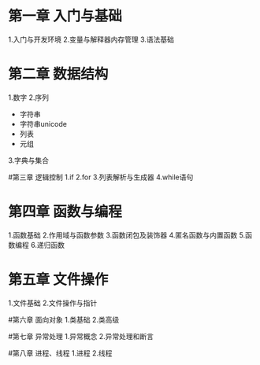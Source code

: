 # 第一章 入门与基础
1.入门与开发环境
2.变量与解释器内存管理
3.语法基础

# 第二章 数据结构
1.数字
2.序列

*  字符串
*  字符串unicode
*  列表
*  元组

3.字典与集合



#第三章 逻辑控制
1.if
2.for
3.列表解析与生成器
4.while语句



# 第四章 函数与编程
1.函数基础
2.作用域与函数参数
3.函数闭包及装饰器
4.匿名函数与内置函数
5.函数编程
6.递归函数



# 第五章 文件操作
1.文件基础
2.文件操作与指针



#第六章 面向对象
1.类基础
2.类高级



#第七章 异常处理
1.异常概念
2.异常处理和断言



#第八章 进程、线程
1.进程
2.线程



